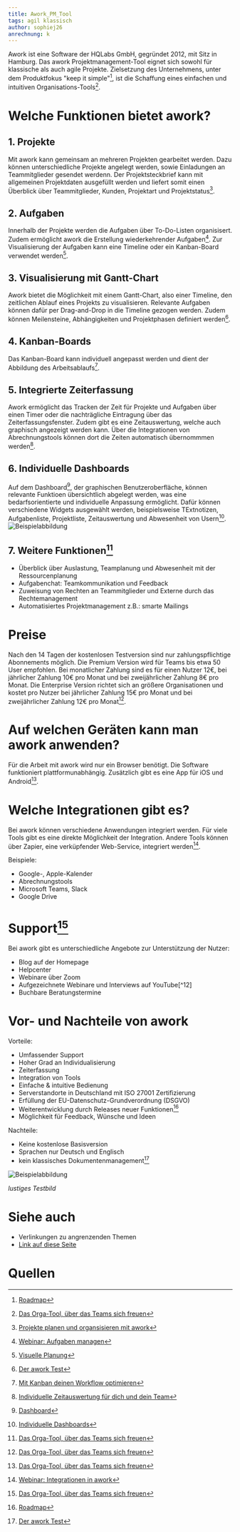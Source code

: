 ```yaml
---
title: Awork_PM_Tool
tags: agil klassisch
author: sophiej26
anrechnung: k 
---
```

Awork ist eine Software der HQLabs GmbH, gegründet 2012, mit Sitz in Hamburg. Das awork Projektmanagement-Tool eignet sich sowohl für klassische als auch agile Projekte. Zielsetzung des Unternehmens, unter dem Produktfokus "keep it simple"[^8], ist die Schaffung eines einfachen und intuitiven Organisations-Tools[^1]. 
# Welche Funktionen bietet awork?
## 1. Projekte 
Mit awork kann gemeinsam an mehreren Projekten gearbeitet werden. Dazu können unterschiedliche Projekte angelegt werden, sowie Einladungen an Teammitglieder gesendet werdenn. Der Projektsteckbrief kann mit allgemeinen Projektdaten ausgefüllt werden und liefert somit einen Überblick über Teammitglieder, Kunden, Projektart und Projektstatus[^7]. 
## 2. Aufgaben 
Innerhalb der Projekte werden die Aufgaben über To-Do-Listen organisisert. Zudem ermöglicht awork die Erstellung
wiederkehrender Aufgaben[^10]. Zur Visualisierung der Aufgaben kann eine Timeline oder ein Kanban-Board verwendet werden[^9]. 
## 3. Visualisierung mit Gantt-Chart 
Awork bietet die Möglichkeit mit einem Gantt-Chart, also einer Timeline, den zeitlichen Ablauf eines Projekts zu visualisieren. Relevante Aufgaben können dafür per Drag-and-Drop in die Timeline gezogen werden. Zudem können Meilensteine, Abhängigkeiten und Projektphasen definiert werden[^3]. 
## 4. Kanban-Boards
Das Kanban-Board kann individuell angepasst werden und dient der Abbildung des Arbeitsablaufs[^6]. 
## 5. Integrierte Zeiterfassung 
Awork ermöglicht das Tracken der Zeit für Projekte und Aufgaben über einen Timer oder die nachträgliche Eintragung über das Zeiterfassungsfenster. Zudem gibt es eine Zeitauswertung, welche auch graphisch angezeigt werden kann. Über die Integrationen von Abrechnungstools können dort die Zeiten automatisch übernommmen werden[^5].
## 6. Individuelle Dashboards 
Auf dem Dashboard[^2], der graphischen Benutzeroberfläche, können relevante Funktioen übersichtlich abgelegt werden, was eine bedarfsorientierte und individuelle Anpassung ermöglicht. 
Dafür können verschiedene Widgets ausgewählt werden, beispielsweise TExtnotizen, Aufgabenliste, Projektliste, Zeitauswertung und Abwesenheit von Usern[^4].
![Beispielabbildung](Awork_PM_Tool/Dashboard.png)
## 7. Weitere Funktionen[^1]
* Überblick über Auslastung, Teamplanung und Abwesenheit mit der Ressourcenplanung 
* Aufgabenchat: Teamkommunikation und Feedback 
* Zuweisung von Rechten an Teammitglieder und Externe durch das Rechtemanagement 
* Automatisiertes Projektmanagement z.B.: smarte Mailings 
# Preise 
Nach den 14 Tagen der kostenlosen Testversion sind nur zahlungspflichtige Abonnements möglich. Die Premium Version wird für Teams bis etwa 50 User empfohlen. Bei monatlicher Zahlung sind es für einen Nutzer 12€, bei jährlicher Zahlung 10€ pro Monat und bei zweijährlicher Zahlung 8€ pro Monat. Die Enterprise Version richtet sich an größere Organisationen und kostet pro Nutzer bei jährlicher Zahlung 15€ pro Monat und bei zweijährlicher Zahlung 12€ pro Monat[^1]. 
# Auf welchen Geräten kann man awork anwenden? 
Für die Arbeit mit awork wird nur ein Browser benötigt. Die Software funktioniert plattformunabhängig. Zusätzlich gibt es eine App für iOS und Android[^1]. 
# Welche Integrationen gibt es? 
Bei awork können verschiedene Anwendungen integriert werden. Für viele Tools gibt es eine direkte Möglichkeit der Integration. Andere Tools können über Zapier, eine verküpfender Web-Service, integriert werden[^11]. 

Beispiele: 
* Google-, Apple-Kalender 
* Abrechnungstools 
* Microsoft Teams, Slack 
* Google Drive 
# Support[^1]
Bei awork gibt es unterschiedliche Angebote zur Unterstützung der Nutzer: 
* Blog auf der Homepage 
* Helpcenter 
* Webinare über Zoom 
* Aufgezeichnete Webinare und Interviews auf YouTube[^12]
* Buchbare Beratungstermine 
# Vor- und Nachteile von awork 
Vorteile: 
* Umfassender Support 
* Hoher Grad an Individualisierung 
* Zeiterfassung 
* Integration von Tools 
* Einfache & intuitive Bedienung 
* Serverstandorte in Deutschland mit ISO 27001 Zertifizierung 
* Erfüllung der EU-Datenschutz-Grundverordnung (DSGVO) 
* Weiterentwicklung durch Releases neuer Funktionen[^8]
* Möglichkeit für Feedback, Wünsche und Ideen 

Nachteile: 
* Keine kostenlose Basisversion 
* Sprachen nur Deutsch und Englisch 
* kein klassisches Dokumentenmanagement[^3] 



![Beispielabbildung](Awork_PM_Tool/test-file.jpg)

*lustiges Testbild*



# Siehe auch
* Verlinkungen zu angrenzenden Themen
* [Link auf diese Seite](Awork_PM_Tool.md)
# Quellen
[^1]: [Das Orga-Tool, über das Teams sich freuen](https://www.awork.io/produkt/)
[^2]: [Dashboard](https://www.businessinsider.de/gruenderszene/lexikon/begriffe/dashboard/)
[^3]: [Der awork Test](https://pm-tools.info/projektmanagement-software-reviews/awork-test-und-kosten-aus-hamburg/?cn-reloaded=1)
[^4]: [Individuelle Dashboards](https://blog.awork.io/neues-feature/jetzt-neu-individuelle-dashboards-in-awork/)
[^5]: [Individuelle Zeitauswertung für dich und dein Team](https://www.awork.io/blog/jetzt-neu-die-individuelle-zeitauswertung-fuer-dich-und-dein-team/)
[^6]: [Mit Kanban deinen Workflow optimieren](https://www.awork.io/blog/mit-kanban-deinen-workflow-optimieren-stop-starting-start-finishing/)
[^7]: [Projekte planen und organsisieren mit awork](https://www.youtube.com/watch?v=zTEa2inVWZU)
[^8]: [Roadmap](https://www.awork.io/roadmap/)
[^9]: [Visuelle Planung](https://www.awork.io/blog/visuelle-planung-in-awork/)
[^10]: [Webinar: Aufgaben managen](https://www.youtube.com/watch?v=bomHrZfe-SU)
[^11]: [Webinar: Integrationen in awork](https://www.youtube.com/watch?v=A1Hk5oDAiNY)
